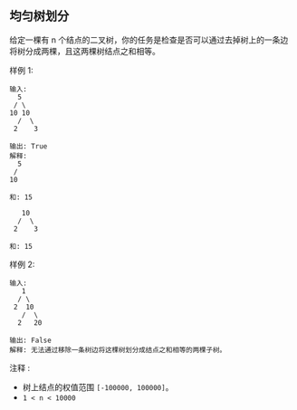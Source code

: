 ## 均匀树划分

给定一棵有 n 个结点的二叉树，你的任务是检查是否可以通过去掉树上的一条边将树分成两棵，且这两棵树结点之和相等。

样例 1:

```
输入:     
  5
 / \
10 10
  /  \
 2    3

输出: True
解释:
  5
 /
10

和: 15

   10
  /  \
 2    3

和: 15
```

样例 2:

```
输入:     
   1
  / \
 2  10
   /  \
  2   20

输出: False
解释: 无法通过移除一条树边将这棵树划分成结点之和相等的两棵子树。
```

注释 :

* 树上结点的权值范围 `[-100000, 100000]`。
* `1 < n < 10000`